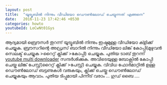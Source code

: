 ```yaml
---
layout: post
title:  "യൂട്യൂബിൽ നിന്നും വീഡിയോ ഡൌൺലോഡ് ചെയ്യുന്നത് എങ്ങനെ"
date:   2016-11-23 17:42:46 +0530
categories: howto
youtubeId: LoCwNt01Gys
---
```




ആദ്യമായി ബ്രൌസർ തുറന്ന് യൂട്യൂബിൽ നിന്നും ഇഷ്ടമുള്ള വീഡിയോ ക്ളിക്ക്  ചെയ്യുക.
ബ്രൗസറിന്റെ അഡ്രസ് ബാറിൽ നിന്നും വീഡിയോ ലിങ്ക് കോപ്പി(മുഴുവൻ സെലക്ട് ചെയ്യുക >റൈറ്റ് ക്ലിക്ക് >കോപ്പി) ചെയ്യുക.
പുതിയ ടാബ് തുറന്ന് [youtube multi downloader](http://www.youtubemultidownloader.com) സന്ദർശിക്കുക.
അവിടെയുള്ള ബോക്സിൽ കോപ്പി ചെയ്ത ലിങ്ക് പേസ്റ്റ്(റൈറ്റ് ക്ലിക്ക് >പേസ്റ്റ്) ചെയ്യുക. 
വിവിധ ഫോർമാറ്റിൽ ഉള്ള ഡൌൺലോഡ് ബട്ടണുകൾ വരുകയും, ക്ലിക്ക് ചെയ്തു ഡൌൺലോഡ് ചെയ്യുകയും ആവാം.
പുതിയ ടിപ്പുമായി പിന്നീട് വരാം ... ഗുഡ് ബൈ ....
